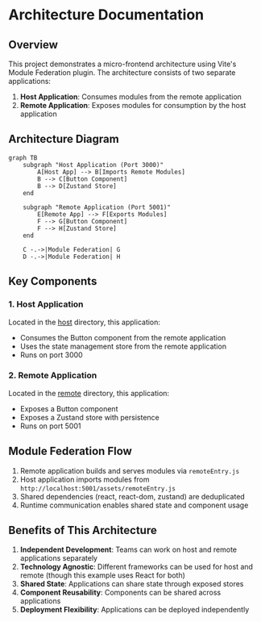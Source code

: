 # Architecture Documentation

## Overview

This project demonstrates a micro-frontend architecture using Vite's Module Federation plugin. The architecture consists of two separate applications:

1. **Host Application**: Consumes modules from the remote application
2. **Remote Application**: Exposes modules for consumption by the host application

## Architecture Diagram

```mermaid
graph TB
    subgraph "Host Application (Port 3000)"
        A[Host App] --> B[Imports Remote Modules]
        B --> C[Button Component]
        B --> D[Zustand Store]
    end
    
    subgraph "Remote Application (Port 5001)"
        E[Remote App] --> F[Exports Modules]
        F --> G[Button Component]
        F --> H[Zustand Store]
    end
    
    C -.->|Module Federation| G
    D -.->|Module Federation| H
```

## Key Components

### 1. Host Application

Located in the [host](../host) directory, this application:
- Consumes the Button component from the remote application
- Uses the state management store from the remote application
- Runs on port 3000

### 2. Remote Application

Located in the [remote](../remote) directory, this application:
- Exposes a Button component
- Exposes a Zustand store with persistence
- Runs on port 5001

## Module Federation Flow

1. Remote application builds and serves modules via `remoteEntry.js`
2. Host application imports modules from `http://localhost:5001/assets/remoteEntry.js`
3. Shared dependencies (react, react-dom, zustand) are deduplicated
4. Runtime communication enables shared state and component usage

## Benefits of This Architecture

1. **Independent Development**: Teams can work on host and remote applications separately
2. **Technology Agnostic**: Different frameworks can be used for host and remote (though this example uses React for both)
3. **Shared State**: Applications can share state through exposed stores
4. **Component Reusability**: Components can be shared across applications
5. **Deployment Flexibility**: Applications can be deployed independently